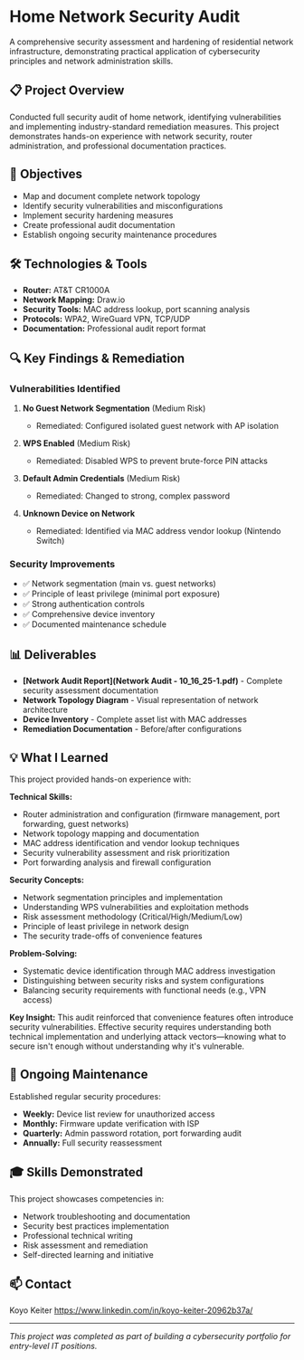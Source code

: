 # Home Network Security Audit

A comprehensive security assessment and hardening of residential network infrastructure, demonstrating practical application of cybersecurity principles and network administration skills.

## 📋 Project Overview

Conducted full security audit of home network, identifying vulnerabilities and implementing industry-standard remediation measures. This project demonstrates hands-on experience with network security, router administration, and professional documentation practices.

## 🎯 Objectives

- Map and document complete network topology
- Identify security vulnerabilities and misconfigurations
- Implement security hardening measures
- Create professional audit documentation
- Establish ongoing security maintenance procedures

## 🛠️ Technologies & Tools

- **Router:** AT&T CR1000A 
- **Network Mapping:** Draw.io
- **Security Tools:** MAC address lookup, port scanning analysis
- **Protocols:** WPA2, WireGuard VPN, TCP/UDP
- **Documentation:** Professional audit report format

## 🔍 Key Findings & Remediation

### Vulnerabilities Identified
1. **No Guest Network Segmentation** (Medium Risk)
   - Remediated: Configured isolated guest network with AP isolation

2. **WPS Enabled** (Medium Risk)
   - Remediated: Disabled WPS to prevent brute-force PIN attacks

3. **Default Admin Credentials** (Medium Risk)
   - Remediated: Changed to strong, complex password

4. **Unknown Device on Network**
   - Remediated: Identified via MAC address vendor lookup (Nintendo Switch)

### Security Improvements
- ✅ Network segmentation (main vs. guest networks)
- ✅ Principle of least privilege (minimal port exposure)
- ✅ Strong authentication controls
- ✅ Comprehensive device inventory
- ✅ Documented maintenance schedule

## 📊 Deliverables

- **[Network Audit Report](Network Audit - 10_16_25-1.pdf)** - Complete security assessment documentation
- **Network Topology Diagram** - Visual representation of network architecture
- **Device Inventory** - Complete asset list with MAC addresses
- **Remediation Documentation** - Before/after configurations

## 💡 What I Learned

This project provided hands-on experience with:

**Technical Skills:**
- Router administration and configuration (firmware management, port forwarding, guest networks)
- Network topology mapping and documentation
- MAC address identification and vendor lookup techniques
- Security vulnerability assessment and risk prioritization
- Port forwarding analysis and firewall configuration

**Security Concepts:**
- Network segmentation principles and implementation
- Understanding WPS vulnerabilities and exploitation methods
- Risk assessment methodology (Critical/High/Medium/Low)
- Principle of least privilege in network design
- The security trade-offs of convenience features

**Problem-Solving:**
- Systematic device identification through MAC address investigation
- Distinguishing between security risks and system configurations
- Balancing security requirements with functional needs (e.g., VPN access)

**Key Insight:** This audit reinforced that convenience features often introduce security vulnerabilities. Effective security requires understanding both technical implementation and underlying attack vectors—knowing what to secure isn't enough without understanding why it's vulnerable.

## 🔄 Ongoing Maintenance

Established regular security procedures:
- **Weekly:** Device list review for unauthorized access
- **Monthly:** Firmware update verification with ISP
- **Quarterly:** Admin password rotation, port forwarding audit
- **Annually:** Full security reassessment

## 🎓 Skills Demonstrated

This project showcases competencies in:
- Network troubleshooting and documentation
- Security best practices implementation
- Professional technical writing
- Risk assessment and remediation
- Self-directed learning and initiative

## 📫 Contact
Koyo Keiter 
https://www.linkedin.com/in/koyo-keiter-20962b37a/  

---

*This project was completed as part of building a cybersecurity portfolio for entry-level IT positions.*
```


